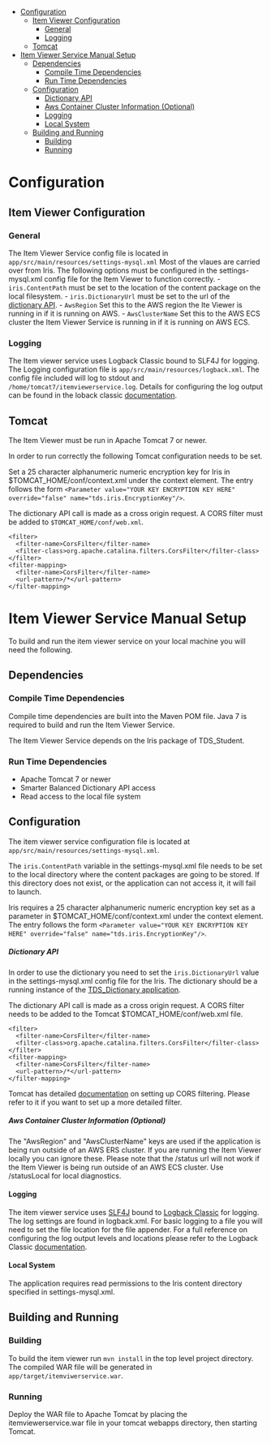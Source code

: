 -   [Configuration](#configuration)
    -   [Item Viewer Configuration](#item-viewer-configuration)
        -   [General](#general)
        -   [Logging](#logging)
    -   [Tomcat](#tomcat)
-   [Item Viewer Service Manual
    Setup](#item-viewer-service-manual-setup)
    -   [Dependencies](#dependencies)
        -   [Compile Time Dependencies](#compile-time-dependencies)
        -   [Run Time Dependencies](#run-time-dependencies)
    -   [Configuration](#configuration-1)
        -   [Dictionary API](#dictionary-api)
        -   [Aws Container Cluster Information
            (Optional)](#aws-container-cluster-information-optional)
        -   [Logging](#logging-1)
        -   [Local System](#local-system)
    -   [Building and Running](#building-and-running)
        -   [Building](#building)
        -   [Running](#running)

Configuration
=============

Item Viewer Configuration
-------------------------

### General

The Item Viewer Service config file is located in
`app/src/main/resources/settings-mysql.xml` Most of the vlaues are
carried over from Iris. The following options must be configured in the
settings-mysql.xml config file for the Item Viewer to function
correctly. - `iris.ContentPath` must be set to the location of the
content package on the local filesystem. - `iris.DictionaryUrl` must be
set to the url of the [dictionary
API](https://github.com/SmarterApp/TDS_Dictionary). - `AwsRegion` Set
this to the AWS region the Ite Viewer is running in if it is running on
AWS. - `AwsClusterName` Set this to the AWS ECS cluster the Item Viewer
Service is running in if it is running on AWS ECS.

### Logging

The Item viewer service uses Logback Classic bound to SLF4J for logging.
The Logging configuration file is `app/src/main/resources/logback.xml`.
The config file included will log to stdout and
`/home/tomcat7/itemviewerservice.log`. Details for configuring the log
output can be found in the loback classic
[documentation](https://logback.qos.ch/manual/configuration.html).

Tomcat
------

The Item Viewer must be run in Apache Tomcat 7 or newer.

In order to run correctly the following Tomcat configuration needs to be
set.

Set a 25 character alphanumeric numeric encryption key for Iris in
\$TOMCAT\_HOME/conf/context.xml under the context element. The entry
follows the form
`<Parameter value="YOUR KEY ENCRYPTION KEY HERE" override="false" name="tds.iris.EncryptionKey"/>`.

The dictionary API call is made as a cross origin request. A CORS filter
must be added to `$TOMCAT_HOME/conf/web.xml`.

``` {.xml}
<filter>
  <filter-name>CorsFilter</filter-name>
  <filter-class>org.apache.catalina.filters.CorsFilter</filter-class>
</filter>
<filter-mapping>
  <filter-name>CorsFilter</filter-name>
  <url-pattern>/*</url-pattern>
</filter-mapping>
```

Item Viewer Service Manual Setup
================================

To build and run the item viewer service on your local machine you will
need the following.

Dependencies
------------

### Compile Time Dependencies

Compile time dependencies are built into the Maven POM file. Java 7 is
required to build and run the Item Viewer Service.

The Item Viewer Service depends on the Iris package of TDS\_Student.

### Run Time Dependencies

-   Apache Tomcat 7 or newer
-   Smarter Balanced Dictionary API access
-   Read access to the local file system

Configuration
-------------

The item viewer service configuration file is located at
`app/src/main/resources/settings-mysql.xml`.

The `iris.ContentPath` variable in the settings-mysql.xml file needs to
be set to the local directory where the content packages are going to be
stored. If this directory does not exist, or the application can not
access it, it will fail to launch.

Iris requires a 25 character alphanumeric numeric encryption key set as
a parameter in \$TOMCAT\_HOME/conf/context.xml under the context
element. The entry follows the form
`<Parameter value="YOUR KEY ENCRYPTION KEY HERE" override="false" name="tds.iris.EncryptionKey"/>`.

##### Dictionary API

In order to use the dictionary you need to set the `iris.DictionaryUrl`
value in the settings-mysql.xml config file for the Iris. The dictionary
should be a running instance of the [TDS\_Dictionary
application](https://github.com/SmarterApp/TDS_Dictionary).

The dictionary API call is made as a cross origin request. A CORS filter
needs to be added to the Tomcat \$TOMCAT\_HOME/conf/web.xml file.

``` {.xml}
<filter>
  <filter-name>CorsFilter</filter-name>
  <filter-class>org.apache.catalina.filters.CorsFilter</filter-class>
</filter>
<filter-mapping>
  <filter-name>CorsFilter</filter-name>
  <url-pattern>/*</url-pattern>
</filter-mapping>
```

Tomcat has detailed
[documentation](http://tomcat.apache.org/tomcat-8.0-doc/config/filter.html#CORS_Filter)
on setting up CORS filtering. Please refer to it if you want to set up a
more detailed filter.

##### Aws Container Cluster Information (Optional)

The "AwsRegion" and "AwsClusterName" keys are used if the application is
being run outside of an AWS ERS cluster. If you are running the Item
Viewer locally you can ignore these. Please note that the /status url
will not work if the Item Viewer is being run outside of an AWS ECS
cluster. Use /statusLocal for local diagnostics.

#### Logging

The item viewer service uses [SLF4J](http://www.slf4j.org/) bound to
[Logback Classic](http://logback.qos.ch/) for logging. The log settings
are found in logback.xml. For basic logging to a file you will need to
set the file location for the file appender. For a full reference on
configuring the log output levels and locations please refer to the
Logback Classic
[documentation](http://logback.qos.ch/manual/configuration.html).

#### Local System

The application requires read permissions to the Iris content directory
specified in settings-mysql.xml.

Building and Running
--------------------

### Building

To build the item viewer run `mvn install` in the top level project
directory. The compiled WAR file will be generated in
`app/target/itemviwerservice.war`.

### Running

Deploy the WAR file to Apache Tomcat by placing the
itemviewerservice.war file in your tomcat webapps directory, then
starting Tomcat.
